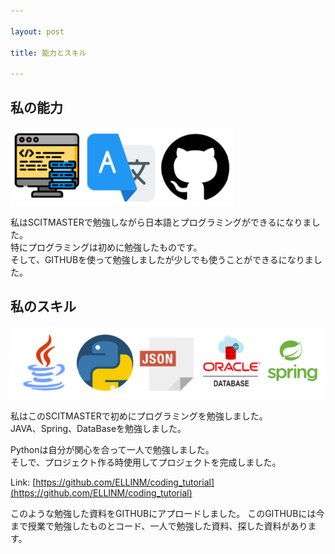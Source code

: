 ```yaml
---

layout: post

title: 能力とスキル

---
```


私の能力
-----
![Ability](/images/ability.PNG)

私はSCITMASTERで勉強しながら日本語とプログラミングができるになりました。     
特にプログラミングは初めに勉強したものです。     
そして、GITHUBを使って勉強しましたが少しでも使うことができるになりました。      

私のスキル
------
![Skill](/images/skill.PNG)

私はこのSCITMASTERで初めにプログラミングを勉強しました。     
JAVA、Spring、DataBaseを勉強しました。      

Pythonは自分が関心を合って一人で勉強しました。     
そしで、プロジェクト作る時使用してプロジェクトを完成しました。      

Link: [https://github.com/ELLINM/coding_tutorial](https://github.com/ELLINM/coding_tutorial)

このような勉強した資料をGITHUBにアプロードしました。
このGITHUBには今まで授業で勉強したものとコード、一人で勉強した資料、探した資料があります。

